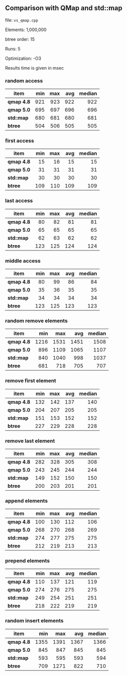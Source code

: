 ## Comparison with QMap and std::map
file: `vs_qmap.cpp`

Elements: 1,000,000

btree order: 15

Runs: 5

Optimization: -O3

Results time is given in msec

### random access
| item | min | max | avg | median |
|----------|----:|----:|----:|----:|
| **qmap 4.8** | 921 | 923 | 922 | 922 |
| **qmap 5.0** | 695 | 697 | 696 | 696 |
| **std::map** | 680 | 681 | 680 | 681 |
| **btree** | 504 | 506 | 505 | 505 |

### first access
| item | min | max | avg | median |
|----------|----:|----:|----:|----:|
| **qmap 4.8** | 15 | 16 | 15 | 15 |
| **qmap 5.0** | 31 | 31 | 31 | 31 |
| **std::map** | 30 | 30 | 30 | 30 |
| **btree** | 109 | 110 | 109 | 109 |

### last access
| item | min | max | avg | median |
|----------|----:|----:|----:|----:|
| **qmap 4.8** | 80 | 82 | 81 | 81 |
| **qmap 5.0** | 65 | 65 | 65 | 65 |
| **std::map** | 62 | 63 | 62 | 62 |
| **btree** | 123 | 125 | 124 | 124 |

### middle access
| item | min | max | avg | median |
|----------|----:|----:|----:|----:|
| **qmap 4.8** | 80 | 99 | 86 | 84 |
| **qmap 5.0** | 35 | 36 | 35 | 35 |
| **std::map** | 34 | 34 | 34 | 34 |
| **btree** | 123 | 125 | 123 | 123 |

### random remove elements
| item | min | max | avg | median |
|----------|----:|----:|----:|----:|
| **qmap 4.8** | 1216 | 1531 | 1451 | 1508 |
| **qmap 5.0** | 896 | 1109 | 1065 | 1107 |
| **std::map** | 840 | 1040 | 998 | 1037 |
| **btree** | 681 | 718 | 705 | 707 |

### remove first element
| item | min | max | avg | median |
|----------|----:|----:|----:|----:|
| **qmap 4.8** | 132 | 142 | 137 | 140 |
| **qmap 5.0** | 204 | 207 | 205 | 205 |
| **std::map** | 151 | 153 | 152 | 152 |
| **btree** | 227 | 229 | 228 | 228 |

### remove last element
| item | min | max | avg | median |
|----------|----:|----:|----:|----:|
| **qmap 4.8** | 282 | 328 | 305 | 308 |
| **qmap 5.0** | 243 | 245 | 244 | 244 |
| **std::map** | 149 | 152 | 150 | 150 |
| **btree** | 200 | 203 | 201 | 201 |

### append elements
| item | min | max | avg | median |
|----------|----:|----:|----:|----:|
| **qmap 4.8** | 100 | 130 | 112 | 106 |
| **qmap 5.0** | 268 | 270 | 268 | 269 |
| **std::map** | 274 | 277 | 275 | 275 |
| **btree** | 212 | 219 | 213 | 213 |

### prepend elements
| item | min | max | avg | median |
|----------|----:|----:|----:|----:|
| **qmap 4.8** | 110 | 137 | 121 | 119 |
| **qmap 5.0** | 274 | 276 | 275 | 275 |
| **std::map** | 249 | 254 | 251 | 251 |
| **btree** | 218 | 222 | 219 | 219 |

### random insert elements
| item | min | max | avg | median |
|----------|----:|----:|----:|----:|
| **qmap 4.8** | 1355 | 1391 | 1367 | 1366 |
| **qmap 5.0** | 845 | 847 | 845 | 845 |
| **std::map** | 593 | 595 | 593 | 594 |
| **btree** | 709 | 1271 | 822 | 710 |

